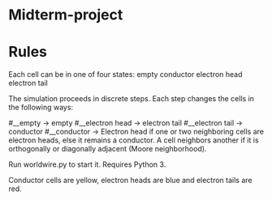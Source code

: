 # Midterm-project
# Rules

Each cell can be in one of four states:
empty
conductor
electron head
electron tail

The simulation proceeds in discrete steps. Each step changes the cells in the following ways:

#__empty → empty
#__electron head → electron tail
#__electron tail → conductor
#__conductor → Electron head if one or two neighboring cells are electron heads, else it remains a conductor. 
A cell neighbors another if it is orthogonally or diagonally adjacent (Moore neighborhood).

Run worldwire.py to start it. Requires Python 3.

Conductor cells are yellow, electron heads are blue and electron tails are red.
